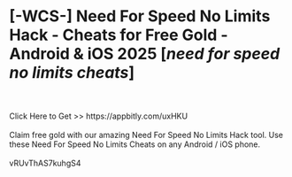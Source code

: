 # [-WCS-] Need For Speed No Limits Hack - Cheats for Free Gold - Android & iOS 2025 [*need for speed no limits cheats*]
<br>
<br>Click Here to Get >> https://appbitly.com/uxHKU

<br>
<br>Claim free gold with our amazing Need For Speed No Limits Hack tool. Use these Need For Speed No Limits Cheats on any Android / iOS phone.
<br>
<br>vRUvThAS7kuhgS4

